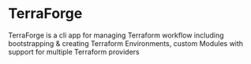 # TerraForge
TerraForge is a cli app for managing Terraform workflow including bootstrapping &amp; creating Terraform Environments, custom Modules with support for multiple Terraform providers
